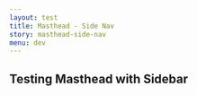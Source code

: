```yaml
---
layout: test
title: Masthead - Side Nav
story: masthead-side-nav
menu: dev
---
```

## Testing Masthead with Sidebar

